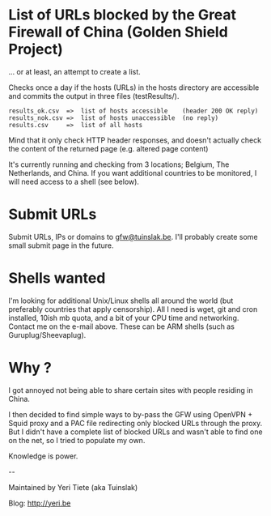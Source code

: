 # List of URLs blocked by the Great Firewall of China (Golden Shield Project)

… or at least, an attempt to create a list.

Checks once a day if the hosts (URLs) in the hosts directory are accessible and commits the output in three files (testResults/).

	results_ok.csv	=>	list of hosts accessible	(header 200 OK reply)
	results_nok.csv	=>	list of hosts unaccessible	(no reply)
	results.csv		=>	list of all hosts

Mind that it only check HTTP header responses, and doesn't actually check the content of the returned page (e.g. altered page content)	

It's currently running and checking from 3 locations; Belgium, The Netherlands, and China. If you want additional countries to be monitored, I will need access to a shell (see below).

# Submit URLs

Submit URLs, IPs or domains to <gfw@tuinslak.be>. I'll probably create some small submit page in the future.

# Shells wanted 

I'm looking for additional Unix/Linux shells all around the world (but preferably countries that apply censorship). All I need is wget, git and cron installed, 10ish mb quota, and a bit of your CPU time and networking. Contact me on the e-mail above. These can be ARM shells (such as Guruplug/Sheevaplug).

# Why ?

I got annoyed not being able to share certain sites with people residing in China. 

I then decided to find simple ways to by-pass the GFW using OpenVPN + Squid proxy and a PAC file redirecting only blocked URLs through the proxy. But I didn't have a complete list of blocked URLs and wasn't able to find one on the net, so I tried to populate my own.

Knowledge is power.

--

Maintained by Yeri Tiete (aka Tuinslak) 

Blog: <http://yeri.be>
